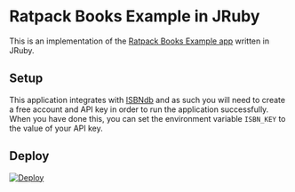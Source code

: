 # Ratpack Books Example in JRuby

This is an implementation of the [Ratpack Books Example app](https://github.com/ratpack/example-books)
written in JRuby.

## Setup

This application integrates with [ISBNdb](http://isbndb.com/account/logincreate) and as such you will need to create a free
account and API key in order to run the application successfully.
When you have done this, you can set the environment variable `ISBN_KEY` to the value of your API key.

## Deploy

[![Deploy](https://www.herokucdn.com/deploy/button.svg)](https://heroku.com/deploy)
